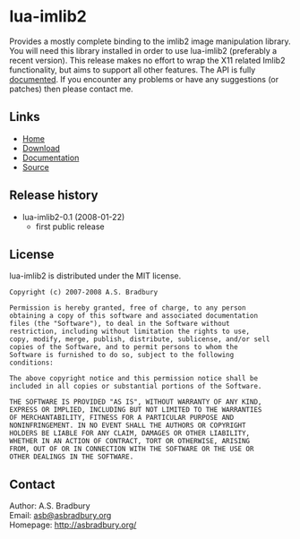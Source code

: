 # lua-imlib2

Provides a mostly complete binding to the imlib2 image manipulation library.  
You will need this library installed in order to use lua-imlib2 (preferably a 
recent version). This release makes no effort to wrap the X11 related Imlib2 
functionality, but aims to support all other features. The API is fully 
[documented](http://asbradbury.org/projects/lua-imlib2/doc/). If you encounter 
any problems or have any suggestions (or patches) then please contact me.

## Links
* [Home](http://asbradbury.org/projects/lua-imlib2/)
* [Download](http://luaforge.net/projects/lua-imlib2/)
* [Documentation](http://asbradbury.org/projects/lua-imlib2/doc/)
* [Source](http://github.com/asb/lua-imlib2/)

## Release history
* lua-imlib2-0.1 (2008-01-22)
  * first public release

## License
lua-imlib2 is distributed under the MIT license.

    Copyright (c) 2007-2008 A.S. Bradbury

    Permission is hereby granted, free of charge, to any person
    obtaining a copy of this software and associated documentation
    files (the "Software"), to deal in the Software without
    restriction, including without limitation the rights to use,
    copy, modify, merge, publish, distribute, sublicense, and/or sell
    copies of the Software, and to permit persons to whom the
    Software is furnished to do so, subject to the following
    conditions:

    The above copyright notice and this permission notice shall be
    included in all copies or substantial portions of the Software.

    THE SOFTWARE IS PROVIDED "AS IS", WITHOUT WARRANTY OF ANY KIND,
    EXPRESS OR IMPLIED, INCLUDING BUT NOT LIMITED TO THE WARRANTIES
    OF MERCHANTABILITY, FITNESS FOR A PARTICULAR PURPOSE AND
    NONINFRINGEMENT. IN NO EVENT SHALL THE AUTHORS OR COPYRIGHT
    HOLDERS BE LIABLE FOR ANY CLAIM, DAMAGES OR OTHER LIABILITY,
    WHETHER IN AN ACTION OF CONTRACT, TORT OR OTHERWISE, ARISING
    FROM, OUT OF OR IN CONNECTION WITH THE SOFTWARE OR THE USE OR
    OTHER DEALINGS IN THE SOFTWARE.

## Contact
Author: A.S. Bradbury  
Email: <asb@asbradbury.org>  
Homepage: <http://asbradbury.org/>
